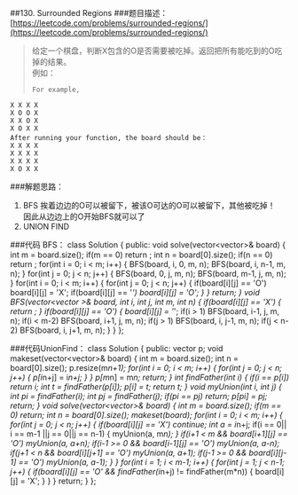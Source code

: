 ##130. Surrounded Regions
###题目描述：[https://leetcode.com/problems/surrounded-regions/](https://leetcode.com/problems/surrounded-regions/)
> 给定一个棋盘，判断X包含的O是否需要被吃掉。返回把所有能吃到的O吃掉的结果。    
> 例如：
> 
>     For example,
	X X X X
	X O O X
	X X O X
	X O X X
	After running your function, the board should be：
	X X X X
	X X X X
	X X X X
	X O X X

###解题思路：
1. BFS 挨着边边的O可以被留下，被该O可达的O可以被留下，其他被吃掉！    
因此从边边上的O开始BFS就可以了
2. UNION FIND

###代码 BFS：
	class Solution {
	public:
	    void solve(vector<vector<char>>& board) {
	        int m = board.size();
	        if(m == 0) return ;
	        int n = board[0].size();
	        if(n == 0) return ;
	        for(int i = 0; i < m; i++) {
	            BFS(board, i, 0, m, n);
	            BFS(board, i, n-1, m, n);
	        }
	        for(int j = 0; j < n; j++) {
	            BFS(board, 0, j, m, n);
	            BFS(board, m-1, j, m, n);
	        }
	        for(int i = 0; i < m; i++) {
	            for(int j = 0; j < n; j++) {
	                if(board[i][j] == 'O') board[i][j] = 'X';
	                if(board[i][j] == '*') board[i][j] = 'O';
	            }
	        }
	        return;
	    }
	    void BFS(vector<vector<char> >& board, int i, int j, int m, int n) {
	        if(board[i][j] == 'X') {
	            return ;
	        }
	        if(board[i][j] == 'O') {
	            board[i][j] = '*';
	            if(i > 1) BFS(board, i-1, j, m, n);
	            if(i < m-2) BFS(board, i+1, j, m, n);
	            if(j > 1) BFS(board, i, j-1, m, n);
	            if(j < n-2) BFS(board, i, j+1, m, n);
	        }
	    }
	};

###代码UnionFind：
	class Solution {
	public:
	    vector<int> p;
	    void makeset(vector<vector<char>>& board) {
	        int m = board.size();
	        int n = board[0].size();
	        p.resize(m*n+1);
	        for(int i = 0; i < m; i++) {
	            for(int j = 0; j < n; j++) {
	                p[i*n+j] = i*n+j;
	            }
	        }
	        p[m*n] = m*n;
	        return;
	    }
	    int findFather(int i) {
	        if(i == p[i]) return i;
	        int t = findFather(p[i]);
	        p[i] = t;
	        return t;
	    }
	    void myUnion(int i, int j) {
	        int pi = findFather(i);
	        int pj = findFather(j);
	        if(pi == pj) return;
	        p[pi] = pj;
	        return;
	    }
	    void solve(vector<vector<char>>& board) {
	        int m = board.size();
	        if(m == 0) return;
	        int n = board[0].size();
	        makeset(board);
	        for(int i = 0; i < m; i++) {
	            for(int j = 0; j < n; j++) {
	                if(board[i][j] == 'X') continue;
	                int a = i*n+j;
	                if(i == 0|| i == m-1 ||j == 0||j == n-1) {
	                    myUnion(a, m*n);
	                }
	                if(i+1 < m && board[i+1][j] == 'O') myUnion(a, a+n);
	                if(i-1 >= 0 && board[i-1][j] == 'O') myUnion(a, a-n);
	                if(j+1 < n && board[i][j+1] == 'O') myUnion(a, a+1);
	                if(j-1 >= 0 && board[i][j-1] == 'O') myUnion(a, a-1);
	            }
	        }
	        for(int i = 1; i < m-1; i++) {
	            for(int j = 1; j < n-1; j++) {
	                if(board[i][j] == 'O' && findFather(i*n+j) != findFather(m*n)) {
	                    board[i][j] = 'X';
	                }
	            }
	        }
	        return;
	    }
	};